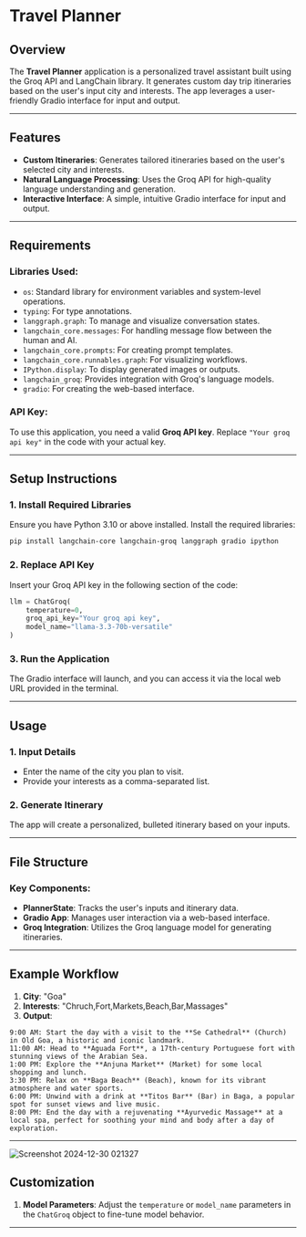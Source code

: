 # Travel Planner

## Overview
The **Travel Planner** application is a personalized travel assistant built using the Groq API and LangChain library. It generates custom day trip itineraries based on the user's input city and interests. The app leverages a user-friendly Gradio interface for input and output.

---

## Features
- **Custom Itineraries**: Generates tailored itineraries based on the user's selected city and interests.
- **Natural Language Processing**: Uses the Groq API for high-quality language understanding and generation.
- **Interactive Interface**: A simple, intuitive Gradio interface for input and output.

---

## Requirements
### Libraries Used:
- `os`: Standard library for environment variables and system-level operations.
- `typing`: For type annotations.
- `langgraph.graph`: To manage and visualize conversation states.
- `langchain_core.messages`: For handling message flow between the human and AI.
- `langchain_core.prompts`: For creating prompt templates.
- `langchain_core.runnables.graph`: For visualizing workflows.
- `IPython.display`: To display generated images or outputs.
- `langchain_groq`: Provides integration with Groq's language models.
- `gradio`: For creating the web-based interface.

### API Key:
To use this application, you need a valid **Groq API key**. Replace `"Your groq api key"` in the code with your actual key.

---

## Setup Instructions

### 1. Install Required Libraries
Ensure you have Python 3.10 or above installed. Install the required libraries:
```bash
pip install langchain-core langchain-groq langgraph gradio ipython
```

### 2. Replace API Key
Insert your Groq API key in the following section of the code:
```python
llm = ChatGroq(
    temperature=0,
    groq_api_key="Your groq api key",
    model_name="llama-3.3-70b-versatile"
)
```

### 3. Run the Application
The Gradio interface will launch, and you can access it via the local web URL provided in the terminal.

---

## Usage
### 1. Input Details
- Enter the name of the city you plan to visit.
- Provide your interests as a comma-separated list.

### 2. Generate Itinerary
The app will create a personalized, bulleted itinerary based on your inputs.

---

## File Structure
### Key Components:
- **PlannerState**: Tracks the user's inputs and itinerary data.
- **Gradio App**: Manages user interaction via a web-based interface.
- **Groq Integration**: Utilizes the Groq language model for generating itineraries.

---

## Example Workflow
1. **City**: "Goa"
2. **Interests**: "Chruch,Fort,Markets,Beach,Bar,Massages"
3. **Output**:
```
9:00 AM: Start the day with a visit to the **Se Cathedral** (Church) in Old Goa, a historic and iconic landmark.
11:00 AM: Head to **Aguada Fort**, a 17th-century Portuguese fort with stunning views of the Arabian Sea.
1:00 PM: Explore the **Anjuna Market** (Market) for some local shopping and lunch.
3:30 PM: Relax on **Baga Beach** (Beach), known for its vibrant atmosphere and water sports.
6:00 PM: Unwind with a drink at **Titos Bar** (Bar) in Baga, a popular spot for sunset views and live music.
8:00 PM: End the day with a rejuvenating **Ayurvedic Massage** at a local spa, perfect for soothing your mind and body after a day of exploration.
```

---
![Screenshot 2024-12-30 021327](https://github.com/user-attachments/assets/32e5fe46-ec8c-4172-8a20-fa16c5e439f8)


## Customization
1. **Model Parameters**: Adjust the `temperature` or `model_name` parameters in the `ChatGroq` object to fine-tune model behavior.

---


